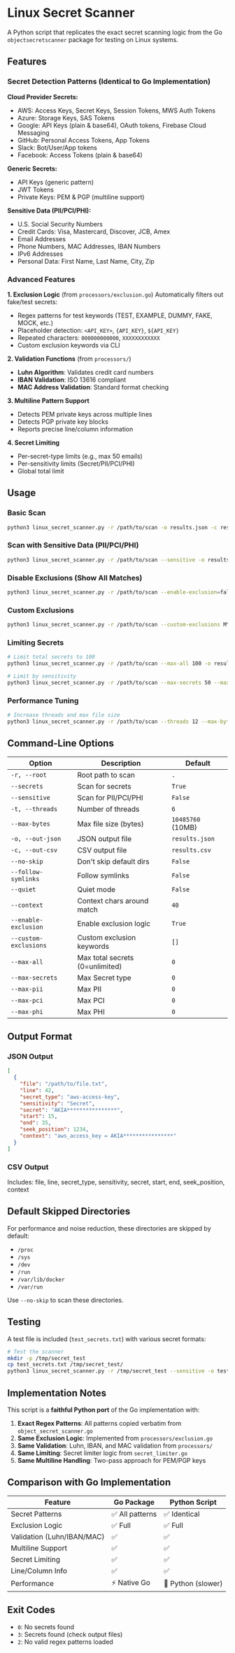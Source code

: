 # Linux Secret Scanner

A Python script that replicates the exact secret scanning logic from the Go `objectsecretscanner` package for testing on Linux systems.

## Features

### Secret Detection Patterns (Identical to Go Implementation)

**Cloud Provider Secrets:**
- AWS: Access Keys, Secret Keys, Session Tokens, MWS Auth Tokens
- Azure: Storage Keys, SAS Tokens
- Google: API Keys (plain & base64), OAuth tokens, Firebase Cloud Messaging
- GitHub: Personal Access Tokens, App Tokens
- Slack: Bot/User/App tokens
- Facebook: Access Tokens (plain & base64)

**Generic Secrets:**
- API Keys (generic pattern)
- JWT Tokens
- Private Keys: PEM & PGP (multiline support)

**Sensitive Data (PII/PCI/PHI):**
- U.S. Social Security Numbers
- Credit Cards: Visa, Mastercard, Discover, JCB, Amex
- Email Addresses
- Phone Numbers, MAC Addresses, IBAN Numbers
- IPv6 Addresses
- Personal Data: First Name, Last Name, City, Zip

### Advanced Features

**1. Exclusion Logic** (from `processors/exclusion.go`)
Automatically filters out fake/test secrets:
- Regex patterns for test keywords (TEST, EXAMPLE, DUMMY, FAKE, MOCK, etc.)
- Placeholder detection: `<API_KEY>`, `{API_KEY}`, `${API_KEY}`
- Repeated characters: `000000000000`, `XXXXXXXXXXXX`
- Custom exclusion keywords via CLI

**2. Validation Functions** (from `processors/`)
- **Luhn Algorithm**: Validates credit card numbers
- **IBAN Validation**: ISO 13616 compliant
- **MAC Address Validation**: Standard format checking

**3. Multiline Pattern Support**
- Detects PEM private keys across multiple lines
- Detects PGP private key blocks
- Reports precise line/column information

**4. Secret Limiting**
- Per-secret-type limits (e.g., max 50 emails)
- Per-sensitivity limits (Secret/PII/PCI/PHI)
- Global total limit

## Usage

### Basic Scan
```bash
python3 linux_secret_scanner.py -r /path/to/scan -o results.json -c results.csv
```

### Scan with Sensitive Data (PII/PCI/PHI)
```bash
python3 linux_secret_scanner.py -r /path/to/scan --sensitive -o results.json -c results.csv
```

### Disable Exclusions (Show All Matches)
```bash
python3 linux_secret_scanner.py -r /path/to/scan --enable-exclusion=false -o results.json
```

### Custom Exclusions
```bash
python3 linux_secret_scanner.py -r /path/to/scan --custom-exclusions MYCOMPANY STAGING -o results.json
```

### Limiting Secrets
```bash
# Limit total secrets to 100
python3 linux_secret_scanner.py -r /path/to/scan --max-all 100 -o results.json

# Limit by sensitivity
python3 linux_secret_scanner.py -r /path/to/scan --max-secrets 50 --max-pii 100 --max-pci 10 -o results.json
```

### Performance Tuning
```bash
# Increase threads and max file size
python3 linux_secret_scanner.py -r /path/to/scan --threads 12 --max-bytes 20971520 -o results.json
```

## Command-Line Options

| Option | Description | Default |
|--------|-------------|---------|
| `-r, --root` | Root path to scan | `.` |
| `--secrets` | Scan for secrets | `True` |
| `--sensitive` | Scan for PII/PCI/PHI | `False` |
| `-t, --threads` | Number of threads | `6` |
| `--max-bytes` | Max file size (bytes) | `10485760` (10MB) |
| `-o, --out-json` | JSON output file | `results.json` |
| `-c, --out-csv` | CSV output file | `results.csv` |
| `--no-skip` | Don't skip default dirs | `False` |
| `--follow-symlinks` | Follow symlinks | `False` |
| `--quiet` | Quiet mode | `False` |
| `--context` | Context chars around match | `40` |
| `--enable-exclusion` | Enable exclusion logic | `True` |
| `--custom-exclusions` | Custom exclusion keywords | `[]` |
| `--max-all` | Max total secrets (0=unlimited) | `0` |
| `--max-secrets` | Max Secret type | `0` |
| `--max-pii` | Max PII | `0` |
| `--max-pci` | Max PCI | `0` |
| `--max-phi` | Max PHI | `0` |

## Output Format

### JSON Output
```json
[
  {
    "file": "/path/to/file.txt",
    "line": 42,
    "secret_type": "aws-access-key",
    "sensitivity": "Secret",
    "secret": "AKIA****************",
    "start": 15,
    "end": 35,
    "seek_position": 1234,
    "context": "aws_access_key = AKIA****************"
  }
]
```

### CSV Output
Includes: file, line, secret_type, sensitivity, secret, start, end, seek_position, context

## Default Skipped Directories

For performance and noise reduction, these directories are skipped by default:
- `/proc`
- `/sys`
- `/dev`
- `/run`
- `/var/lib/docker`
- `/var/run`

Use `--no-skip` to scan these directories.

## Testing

A test file is included (`test_secrets.txt`) with various secret formats:

```bash
# Test the scanner
mkdir -p /tmp/secret_test
cp test_secrets.txt /tmp/secret_test/
python3 linux_secret_scanner.py -r /tmp/secret_test --sensitive -o test_results.json -c test_results.csv
```

## Implementation Notes

This script is a **faithful Python port** of the Go implementation with:

1. **Exact Regex Patterns**: All patterns copied verbatim from `object_secret_scanner.go`
2. **Same Exclusion Logic**: Implemented from `processors/exclusion.go`
3. **Same Validation**: Luhn, IBAN, and MAC validation from `processors/`
4. **Same Limiting**: Secret limiter logic from `secret_limiter.go`
5. **Same Multiline Handling**: Two-pass approach for PEM/PGP keys

## Comparison with Go Implementation

| Feature | Go Package | Python Script |
|---------|------------|---------------|
| Secret Patterns | ✅ All patterns | ✅ Identical |
| Exclusion Logic | ✅ Full | ✅ Full |
| Validation (Luhn/IBAN/MAC) | ✅ | ✅ |
| Multiline Support | ✅ | ✅ |
| Secret Limiting | ✅ | ✅ |
| Line/Column Info | ✅ | ✅ |
| Performance | ⚡ Native Go | 🐍 Python (slower) |

## Exit Codes

- `0`: No secrets found
- `3`: Secrets found (check output files)
- `2`: No valid regex patterns loaded
